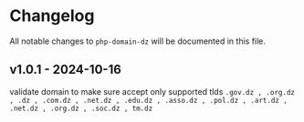 # Changelog

All notable changes to `php-domain-dz` will be documented in this file.

## v1.0.1 - 2024-10-16

validate domain to make sure accept  only supported tlds `.gov.dz , .org.dz , .dz , .com.dz , .net.dz , .edu.dz , .asso.dz , .pol.dz , .art.dz , .net.dz , .org.dz , .soc.dz , tm.dz`
